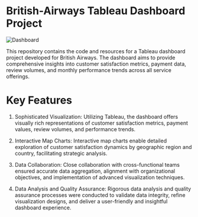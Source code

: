 # British-Airways Tableau Dashboard Project

![Dashboard](https://github.com/Neel31o1/British-Airways/assets/77343664/d59f9fde-c421-486c-920d-888f81eeef37)

This repository contains the code and resources for a Tableau dashboard project developed for British Airways. The dashboard aims to provide comprehensive insights into customer satisfaction metrics, payment data, review volumes, and monthly performance trends across all service offerings.

# Key Features
1) Sophisticated Visualization: Utilizing Tableau, the dashboard offers visually rich representations of customer satisfaction metrics, payment values, review volumes, and performance trends.

2) Interactive Map Charts: Interactive map charts enable detailed exploration of customer satisfaction dynamics by geographic region and country, facilitating strategic analysis.

3) Data Collaboration: Close collaboration with cross-functional teams ensured accurate data aggregation, alignment with organizational objectives, and implementation of advanced visualization techniques.

4) Data Analysis and Quality Assurance: Rigorous data analysis and quality assurance processes were conducted to validate data integrity, refine visualization designs, and deliver a user-friendly and insightful dashboard experience.
